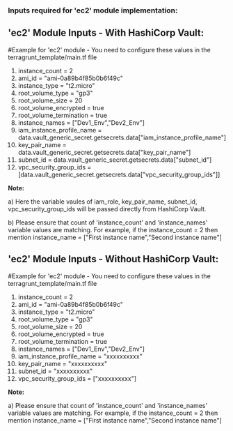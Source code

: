 
### Inputs required for 'ec2' module implementation:

## 'ec2' Module Inputs - With HashiCorp Vault:
#Example for 'ec2' module - You need to configure these values in the terragrunt_template/main.tf file
1. instance_count            = 2
2. ami_id                    = "ami-0a89b4f85b0b6f49c"
3. instance_type             = "t2.micro"
4. root_volume_type          = "gp3"
5. root_volume_size          = 20
6. root_volume_encrypted     = true
7. root_volume_termination   = true
8. instance_names            = ["Dev1_Env","Dev2_Env"]
9. iam_instance_profile_name = data.vault_generic_secret.getsecrets.data["iam_instance_profile_name"]
10. key_pair_name            = data.vault_generic_secret.getsecrets.data["key_pair_name"]
11. subnet_id                = data.vault_generic_secret.getsecrets.data["subnet_id"]
12. vpc_security_group_ids   = [data.vault_generic_secret.getsecrets.data["vpc_security_group_ids"]]

**Note:** 

a) Here the variable vaules of iam_role, key_pair_name, subnet_id, vpc_security_group_ids will be passed directly from HashiCorp Vault.

b) Please ensure that count of 'instance_count' and 'instance_names' variable values are matching. For example, if the instance_count = 2 then mention instance_name = ["First instance name","Second instance name"]

## 'ec2' Module Inputs - Without HashiCorp Vault:
#Example for 'ec2' module - You need to configure these values in the terragrunt_template/main.tf file
1. instance_count            = 2
2. ami_id                    = "ami-0a89b4f85b0b6f49c"
3. instance_type             = "t2.micro"
4. root_volume_type          = "gp3"
5. root_volume_size          = 20
6. root_volume_encrypted     = true
7. root_volume_termination   = true
8. instance_names            = ["Dev1_Env","Dev2_Env"]
9. iam_instance_profile_name = "xxxxxxxxxx"
10. key_pair_name            = "xxxxxxxxxx"
11. subnet_id                = "xxxxxxxxxx"
12. vpc_security_group_ids   = ["xxxxxxxxxx"]

**Note:** 

a) Please ensure that count of 'instance_count' and 'instance_names' variable values are matching. For example, if the instance_count = 2 then mention instance_name = ["First instance name","Second instance name"]